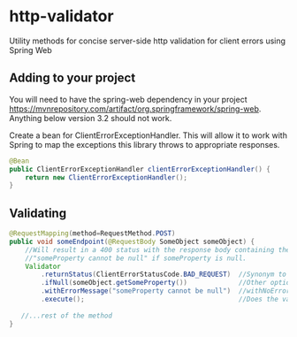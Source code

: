 # http-validator
Utility methods for concise server-side http validation for client errors using Spring Web

## Adding to your project
You will need to have the spring-web dependency in your project https://mvnrepository.com/artifact/org.springframework/spring-web. Anything below version 3.2 should not work.

Create a bean for ClientErrorExceptionHandler. This will allow it to work with Spring to map the exceptions this library throws to appropriate responses.
```java
@Bean
public ClientErrorExceptionHandler clientErrorExceptionHandler() {
    return new ClientErrorExceptionHandler();
}
```
## Validating
```java
@RequestMapping(method=RequestMethod.POST)
public void someEndpoint(@RequestBody SomeObject someObject) {
    //Will result in a 400 status with the response body containing the message
    //"someProperty cannot be null" if someProperty is null.
    Validator
        .returnStatus(ClientErrorStatusCode.BAD_REQUEST)  //Synonym to ClientErrorStatusCode.STATUS_400. Every 4xx http status represented.
        .ifNull(someObject.getSomeProperty())             //Other options: always(), ifTrue(expression), ifFalse(expression), ifNotNull()
        .withErrorMessage("someProperty cannot be null")  //withNoErrorMessage() also possible
        .execute();                                       //Does the validation
   
   //...rest of the method
}
```
